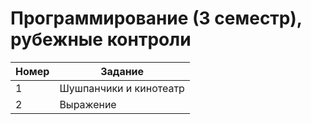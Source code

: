 # Программирование (3 семестр), рубежные контроли

| Номер | Задание |
|-------|---------|
| 1 | Шушпанчики и кинотеатр |
| 2 | Выражение |
